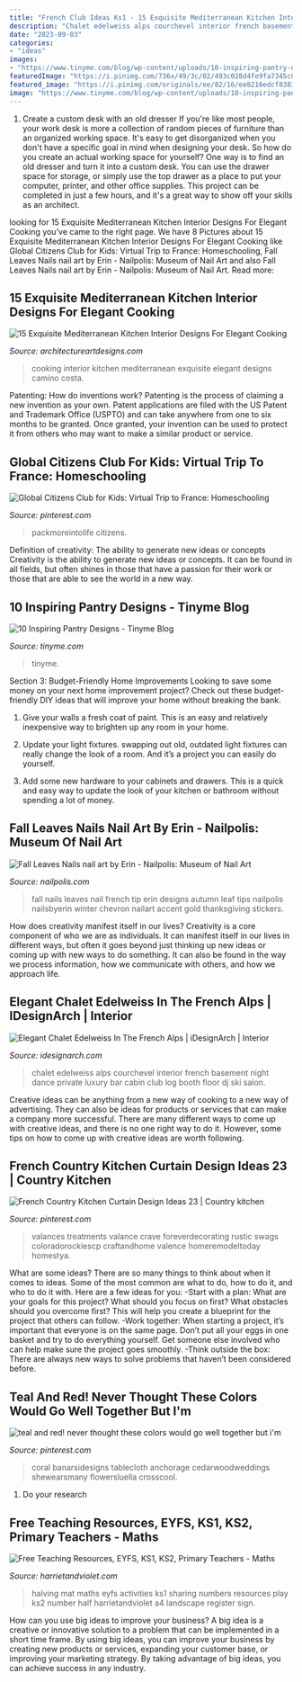 ```yaml
---
title: "French Club Ideas Ks1 - 15 Exquisite Mediterranean Kitchen Interior Designs For Elegant Cooking"
description: "Chalet edelweiss alps courchevel interior french basement night dance private luxury bar cabin club log booth floor dj ski salon"
date: "2023-09-03"
categories:
- "ideas"
images:
- "https://www.tinyme.com/blog/wp-content/uploads/10-inspiring-pantry-designs/10-Inspiring-Pantry-Designs-2.jpg"
featuredImage: "https://i.pinimg.com/736x/49/3c/02/493c028d4fe9fa7345c05eac814269b7.jpg"
featured_image: "https://i.pinimg.com/originals/ee/82/16/ee8216edcf83832ab39df783a221dca6.jpg"
image: "https://www.tinyme.com/blog/wp-content/uploads/10-inspiring-pantry-designs/10-Inspiring-Pantry-Designs-2.jpg"
---
```



1. Create a custom desk with an old dresser
If you're like most people, your work desk is more a collection of random pieces of furniture than an organized working space. It's easy to get disorganized when you don't have a specific goal in mind when designing your desk. So how do you create an actual working space for yourself? One way is to find an old dresser and turn it into a custom desk. You can use the drawer space for storage, or simply use the top drawer as a place to put your computer, printer, and other office supplies. This project can be completed in just a few hours, and it's a great way to show off your skills as an architect.

	

		
looking for 15 Exquisite Mediterranean Kitchen Interior Designs For Elegant Cooking you've came to the right page. We have 8 Pictures about 15 Exquisite Mediterranean Kitchen Interior Designs For Elegant Cooking like Global Citizens Club for Kids: Virtual Trip to France: Homeschooling, Fall Leaves Nails nail art by Erin - Nailpolis: Museum of Nail Art and also Fall Leaves Nails nail art by Erin - Nailpolis: Museum of Nail Art. Read more:
		
    
## 15 Exquisite Mediterranean Kitchen Interior Designs For Elegant Cooking

<img loading=lazy src="https://www.architectureartdesigns.com/wp-content/uploads/2015/01/15-Exquisite-Mediterranean-Kitchen-Interior-Designs-For-Elegant-Cooking-2.jpg" onerror="this.onerror=null;this.src='https://tse3.mm.bing.net/th?id=OIP.4SZgcJqQ8Bcp2DpdWqltbAHaMG&amp;pid=15.1';" alt="15 Exquisite Mediterranean Kitchen Interior Designs For Elegant Cooking">

_Source: architectureartdesigns.com_

>cooking interior kitchen mediterranean exquisite elegant designs camino costa. 

	

Patenting: How do inventions work?
Patenting is the process of claiming a new invention as your own. Patent applications are filed with the US Patent and Trademark Office (USPTO) and can take anywhere from one to six months to be granted. Once granted, your invention can be used to protect it from others who may want to make a similar product or service.

    
## Global Citizens Club For Kids: Virtual Trip To France: Homeschooling

<img loading=lazy src="https://i.pinimg.com/736x/c6/09/e9/c609e9379c7f76c90ede91e358ce1266.jpg" onerror="this.onerror=null;this.src='https://tse2.mm.bing.net/th?id=OIP.uzjwsqA52BMxQb6x8F3RBwAAAA&amp;pid=15.1';" alt="Global Citizens Club for Kids: Virtual Trip to France: Homeschooling">

_Source: pinterest.com_

>packmoreintolife citizens. 

	

Definition of creativity: The ability to generate new ideas or concepts
Creativity is the ability to generate new ideas or concepts. It can be found in all fields, but often shines in those that have a passion for their work or those that are able to see the world in a new way.

    
## 10 Inspiring Pantry Designs - Tinyme Blog

<img loading=lazy src="https://www.tinyme.com/blog/wp-content/uploads/10-inspiring-pantry-designs/10-Inspiring-Pantry-Designs-2.jpg" onerror="this.onerror=null;this.src='https://tse1.mm.bing.net/th?id=OIP.rK159ceZxa49bTGghoCdIQHaLG&amp;pid=15.1';" alt="10 Inspiring Pantry Designs - Tinyme Blog">

_Source: tinyme.com_

>tinyme. 

	

Section 3: Budget-Friendly Home Improvements
Looking to save some money on your next home improvement project? Check out these budget-friendly DIY ideas that will improve your home without breaking the bank.
1. Give your walls a fresh coat of paint. This is an easy and relatively inexpensive way to brighten up any room in your home.

2. Update your light fixtures. swapping out old, outdated light fixtures can really change the look of a room. And it’s a project you can easily do yourself.

3. Add some new hardware to your cabinets and drawers. This is a quick and easy way to update the look of your kitchen or bathroom without spending a lot of money.

    
## Fall Leaves Nails Nail Art By Erin - Nailpolis: Museum Of Nail Art

<img loading=lazy src="https://nailpolis.s3.amazonaws.com/uploads/look/photo/processed/1411958220-2-0486/Fall_20Leaves_20Nails.jpg" onerror="this.onerror=null;this.src='https://tse2.mm.bing.net/th?id=OIP.jV5dOnVvKmKlBivKo7EbjgHaHa&amp;pid=15.1';" alt="Fall Leaves Nails nail art by Erin - Nailpolis: Museum of Nail Art">

_Source: nailpolis.com_

>fall nails leaves nail french tip erin designs autumn leaf tips nailpolis nailsbyerin winter chevron nailart accent gold thanksgiving stickers. 

	

How does creativity manifest itself in our lives?
Creativity is a core component of who we are as individuals. It can manifest itself in our lives in different ways, but often it goes beyond just thinking up new ideas or coming up with new ways to do something. It can also be found in the way we process information, how we communicate with others, and how we approach life.

    
## Elegant Chalet Edelweiss In The French Alps | IDesignArch | Interior

<img loading=lazy src="http://www.idesignarch.com/wp-content/uploads/Chalet-Edelweiss-Courchevel_8.jpg" onerror="this.onerror=null;this.src='https://tse3.mm.bing.net/th?id=OIP.Nsh78PudLYSFZ8rsBq9-eAHaEo&amp;pid=15.1';" alt="Elegant Chalet Edelweiss In The French Alps | iDesignArch | Interior">

_Source: idesignarch.com_

>chalet edelweiss alps courchevel interior french basement night dance private luxury bar cabin club log booth floor dj ski salon. 

	

Creative ideas can be anything from a new way of cooking to a new way of advertising. They can also be ideas for products or services that can make a company more successful. There are many different ways to come up with creative ideas, and there is no one right way to do it. However, some tips on how to come up with creative ideas are worth following.

    
## French Country Kitchen Curtain Design Ideas 23 | Country Kitchen

<img loading=lazy src="https://i.pinimg.com/originals/ee/82/16/ee8216edcf83832ab39df783a221dca6.jpg" onerror="this.onerror=null;this.src='https://tse3.mm.bing.net/th?id=OIP._8-tlH10JVm5SkWR2PButQHaJ3&amp;pid=15.1';" alt="French Country Kitchen Curtain Design Ideas 23 | Country kitchen">

_Source: pinterest.com_

>valances treatments valance crave foreverdecorating rustic swags coloradorockiescp craftandhome valence homeremodeltoday homestya. 

	

What are some ideas?
There are so many things to think about when it comes to ideas. Some of the most common are what to do, how to do it, and who to do it with. Here are a few ideas for you: 
-Start with a plan: What are your goals for this project? What should you focus on first? What obstacles should you overcome first? This will help you create a blueprint for the project that others can follow. 
-Work together: When starting a project, it’s important that everyone is on the same page. Don’t put all your eggs in one basket and try to do everything yourself. Get someone else involved who can help make sure the project goes smoothly. 
-Think outside the box: There are always new ways to solve problems that haven’t been considered before.

    
## Teal And Red! Never Thought These Colors Would Go Well Together But I&#039;m

<img loading=lazy src="https://i.pinimg.com/736x/49/3c/02/493c028d4fe9fa7345c05eac814269b7.jpg" onerror="this.onerror=null;this.src='https://tse2.mm.bing.net/th?id=OIP.6xtF32PxdBQCfd1fn0268gHaLH&amp;pid=15.1';" alt="teal and red! never thought these colors would go well together but i&#039;m">

_Source: pinterest.com_

>coral banarsidesigns tablecloth anchorage cedarwoodweddings shewearsmany flowersluella crosscool. 

	

1. Do your research

    
## Free Teaching Resources, EYFS, KS1, KS2, Primary Teachers - Maths

<img loading=lazy src="http://www.harrietandviolet.com/wp-content/uploads/edd/2013/11/Halving-Mat-A4-Landscape-HV-1.jpg" onerror="this.onerror=null;this.src='https://tse2.mm.bing.net/th?id=OIP.2C82cfb2d8_10Y7_JU9YPwHaFP&amp;pid=15.1';" alt="Free Teaching Resources, EYFS, KS1, KS2, Primary Teachers - Maths">

_Source: harrietandviolet.com_

>halving mat maths eyfs activities ks1 sharing numbers resources play ks2 number half harrietandviolet a4 landscape register sign. 

	

How can you use big ideas to improve your business?
A big idea is a creative or innovative solution to a problem that can be implemented in a short time frame. By using big ideas, you can improve your business by creating new products or services, expanding your customer base, or improving your marketing strategy. By taking advantage of big ideas, you can achieve success in any industry.

